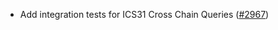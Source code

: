- Add integration tests for ICS31 Cross Chain Queries
  ([#2967](https://github.com/informalsystems/hermes/issues/2967))